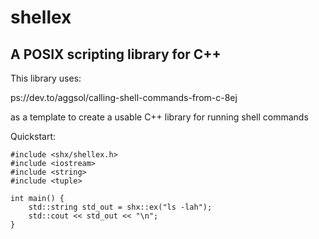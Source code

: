 # shellex
## A POSIX scripting library for C++

This library uses:

ps://dev.to/aggsol/calling-shell-commands-from-c-8ej 

as a template to create a usable C++ library for running shell commands

Quickstart:
```
#include <shx/shellex.h>
#include <iostream>
#include <string>
#include <tuple>

int main() {
    std::string std_out = shx::ex("ls -lah");    
    std::cout << std_out << "\n";
}
```


